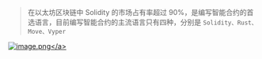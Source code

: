 >在以太坊区块链中 Solidity 的市场占有率超过 90%，是编写智能合约的首选语言，目前编写智能合约的主流语言只有四种，分别是 `Solidity、Rust、Move、Vyper`


<a data-fancybox title="image.png" href="https://p9-juejin.byteimg.com/tos-cn-i-k3u1fbpfcp/b6b6ae401367470dbfd461ef8df3ad6f~tplv-k3u1fbpfcp-watermark.image?">![image.png](https://p9-juejin.byteimg.com/tos-cn-i-k3u1fbpfcp/b6b6ae401367470dbfd461ef8df3ad6f~tplv-k3u1fbpfcp-watermark.image?)</a>